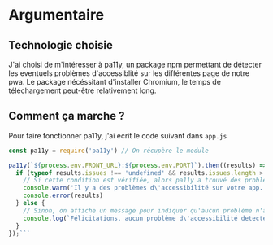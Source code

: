 # Argumentaire

## Technologie choisie

J'ai choisi de m'intéresser à pa11y, un package npm permettant de détecter les eventuels problèmes d'accessiblité sur les différentes page de notre pwa.
Le package nécéssitant d'installer Chromium, le temps de téléchargement peut-être relativement long.

## Comment ça marche ?

Pour faire fonctionner pa11y, j'ai écrit le code suivant dans `app.js`

```javascript
const pa11y = require('pa11y') // On récupère le module

pa11y(`${process.env.FRONT_URL}:${process.env.PORT}`).then((results) => {
  if (typeof results.issues !== 'undefined' && results.issues.length > 0) {
    // Si cette condition est vérifiée, alors pa11y a trouvé des problèmes d'accessibilité dans l'app. On les mets dans la console node (donc visible sur le terminal)
    console.warn('Il y a des problèmes d\'accessibilité sur votre app. Voir ci dessous !')
    console.error(results)
  } else {
    // Sinon, on affiche un message pour indiquer qu'aucun problème n'a été detecté !
    console.log(`Félicitations, aucun problème d\'accessibilité detecté sur ${process.env.FRONT_URL}:${process.env.PORT} !`)
  }
});```